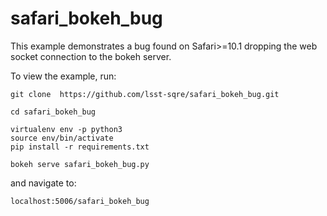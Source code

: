 
# safari_bokeh_bug

This example demonstrates a bug found on Safari>=10.1
dropping the web socket connection to the bokeh server.

To view the example, run:

    git clone  https://github.com/lsst-sqre/safari_bokeh_bug.git

    cd safari_bokeh_bug

    virtualenv env -p python3
    source env/bin/activate
    pip install -r requirements.txt

    bokeh serve safari_bokeh_bug.py

and navigate to:

    localhost:5006/safari_bokeh_bug
